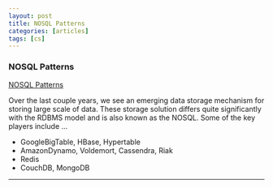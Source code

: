```yaml
---
layout: post
title: NOSQL Patterns
categories: [articles]
tags: [cs]
---
```


<!--more-->

### NOSQL Patterns

[NOSQL Patterns](http://horicky.blogspot.com/2009/11/nosql-patterns.html)

Over the last couple years, we see an emerging data storage mechanism for storing large scale of data. These storage solution differs quite significantly with the RDBMS model and is also known as the NOSQL. Some of the key players include ...

- GoogleBigTable, HBase, Hypertable
- AmazonDynamo, Voldemort, Cassendra, Riak
- Redis
- CouchDB, MongoDB

---